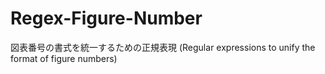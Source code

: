# Regex-Figure-Number
図表番号の書式を統一するための正規表現 (Regular expressions to unify the format of figure numbers)
